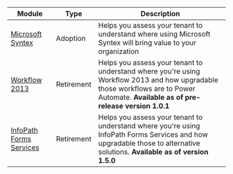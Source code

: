 
Module | Type | Description
-------|------|------------
[Microsoft Syntex](./../sharepoint-syntex/readme.md) | Adoption | Helps you assess your tenant to understand where using Microsoft Syntex will bring value to your organization
[Workflow 2013](./../workflow/readme.md) | Retirement | Helps you assess your tenant to understand where you're using Workflow 2013 and how upgradable those workflows are to Power Automate. **Available as of pre-release version 1.0.1**
[InfoPath Forms Services](./../infopath/readme.md) | Retirement | Helps you assess your tenant to understand where you're using InfoPath Forms Services and how upgradable those to alternative solutions. **Available as of version 1.5.0**
